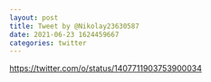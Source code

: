 ```yaml
--- 
layout: post 
title: Tweet by @Nikolay23630587 
date: 2021-06-23 1624459667 
categories: twitter 
--- 
```

https://twitter.com/o/status/1407711903753900034